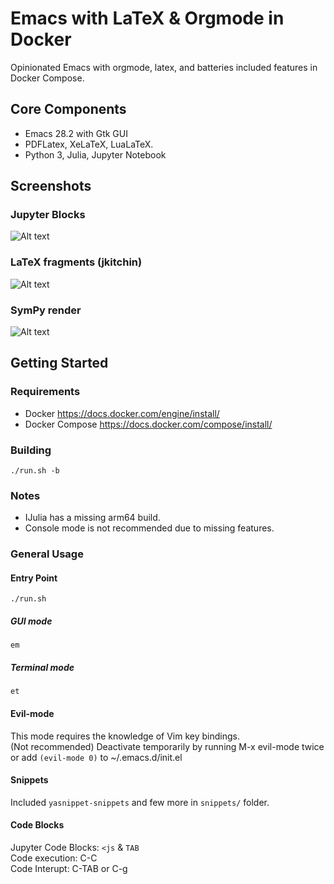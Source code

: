 # Emacs with LaTeX & Orgmode in Docker
Opinionated Emacs with orgmode, latex, and batteries included features in Docker Compose.

## Core Components
- Emacs 28.2 with Gtk GUI  
- PDFLatex, XeLaTeX, LuaLaTeX.  
- Python 3, Julia, Jupyter Notebook  

## Screenshots
### Jupyter Blocks
![Alt text](https://github.com/rjbaw/org-latex-docker/blob/b4bf8c35ec9ab5192bd9723b4b26e00a1c4f01c0/images/code-block.gif)  
### LaTeX fragments (jkitchin)
![Alt text](https://github.com/rjbaw/org-latex-docker/blob/b4bf8c35ec9ab5192bd9723b4b26e00a1c4f01c0/images/latex-render.gif)  
### SymPy render
![Alt text](https://github.com/rjbaw/org-latex-docker/blob/b4bf8c35ec9ab5192bd9723b4b26e00a1c4f01c0/images/sym-render.gif)  

## Getting Started
### Requirements
- Docker https://docs.docker.com/engine/install/  
- Docker Compose https://docs.docker.com/compose/install/  

### Building
```
./run.sh -b
```

### Notes

- IJulia has a missing arm64 build.
- Console mode is not recommended due to missing features.

### General Usage
#### Entry Point
```
./run.sh
```
##### GUI mode
```
em
```
##### Terminal mode
```
et
```

#### Evil-mode
This mode requires the knowledge of Vim key bindings.  
(Not recommended) Deactivate temporarily by running M-x evil-mode twice or add `(evil-mode 0)` to ~/.emacs.d/init.el
#### Snippets
Included `yasnippet-snippets` and few more in `snippets/` folder.  
#### Code Blocks
Jupyter Code Blocks: `<js` & `TAB`  
Code execution: C-C  
Code Interupt: C-TAB or C-g  
